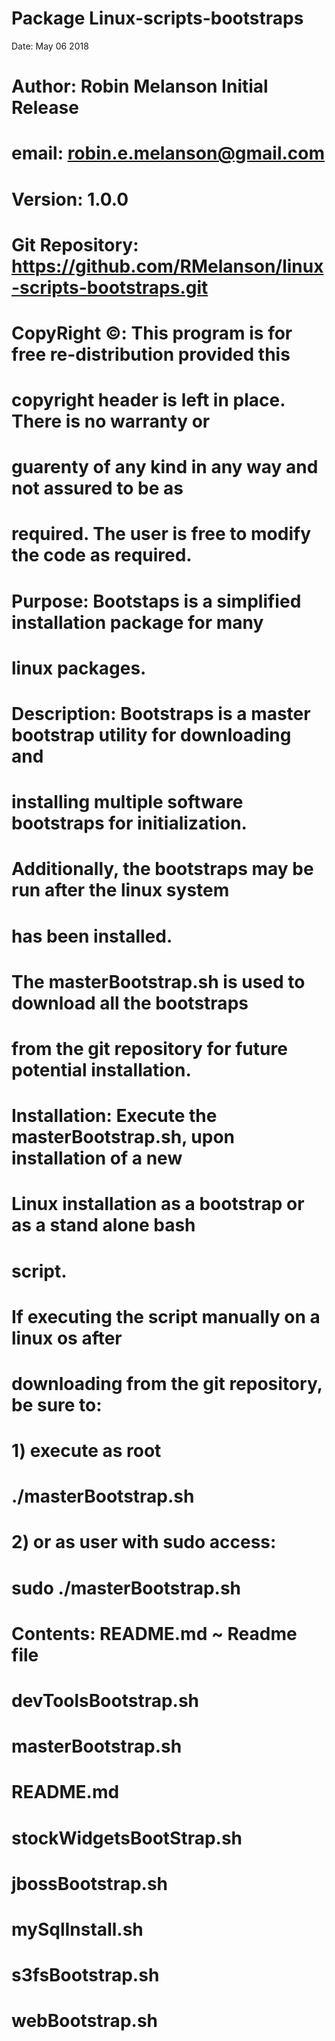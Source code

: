 # Package Linux-scripts-bootstraps
Date: May 06 2018
# Author: Robin Melanson Initial Release
# email: robin.e.melanson@gmail.com
# Version: 1.0.0
#
# Git Repository: https://github.com/RMelanson/linux-scripts-bootstraps.git
#
# CopyRight ©:  This program is for free re-distribution provided this
#               copyright header is left in place.  There is no warranty or
#               guarenty of any kind in any way and not assured to be as
#               required.  The user is free to modify the code as required.
#
# Purpose:      Bootstaps is a simplified installation package for many
#               linux packages.
#
# Description:  Bootstraps is a master bootstrap utility for downloading and
#               installing multiple software bootstraps for initialization.
#               Additionally, the bootstraps may be run after the linux system
#               has been installed.
#               The masterBootstrap.sh is used to download all the bootstraps
#               from the git repository for future potential installation.
#
# Installation: Execute the masterBootstrap.sh, upon installation of a new
#               Linux installation as a bootstrap or as a stand alone bash
#               script.
#               If executing the script manually on a linux os after
#               downloading from the git repository, be sure to:
#               1) execute as root
#                  ./masterBootstrap.sh
#               2) or as user with sudo access:
#                  sudo ./masterBootstrap.sh
#
# Contents:    README.md ~ Readme file
#              devToolsBootstrap.sh
#              masterBootstrap.sh
#              README.md
#              stockWidgetsBootStrap.sh
#              jbossBootstrap.sh
#              mySqlInstall.sh
#              s3fsBootstrap.sh
#              webBootstrap.sh

